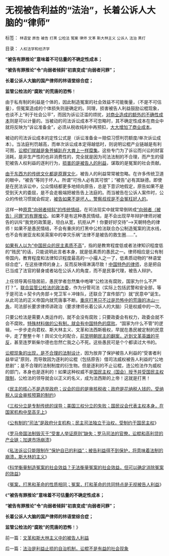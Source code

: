 # 无视被告利益的“法治”，长着公诉人大脑的“律师”

标签： `林语堂` `原告` `被告` `打黑` `公检法` `冤案` `律师` `文革` `斯大林主义` `公诉人` `法治` `黑打` 

目录： `人权法学和经济学`

**“被告有罪推论”意味着不可估量的不确定性成本；**

**“被告有罪推论”令“向弱者倾斜”初衷变成“向弱者问罪”；**

**长着公诉人大脑的国产律师的林语堂综合症；**

**监管公检法的“腐败”的荒唐的恐怖**！

由于私有制的利益是个体的，因此制造冤案的社会效益不可能衡量，（不是不可估量），但冤案造成的个体损失则是确定的。同理，损害被告人利益鼓励讼棍现象，也谈不上“利于社会公平”，而因为诉讼泛滥的烦扰，[对商业造成的额外的不确性成本](../../../2009/12/30/芝加哥学派，成也不确定性，败也不确定性.md)则是可以计量的。当被动的司法诉讼成本不可忽略时，其不确定性成本在商业中就将反映为“诉讼准备金”，必须从税收纯利中再预扣，[大大增加了商业成本](../../../2012/4/27/罗马法制的缺陷和帝国的毁灭！.md)。

被动的司法诉讼成本的定性公式是（诉讼准备金＝赔偿习惯判罚额度/单次诉讼成本）。当法庭判罚越高，而单次诉讼成本定得越低时，则说明讼棍产业链越是有利可图，[讼棍们就越是象苍蝇趴在大粪上一样糜集](../../../2012/4/25/没有受害人的方舟子打假的受害人.md)。这些专门为了诉讼而兴讼的财富消耗，是非生产性的也非消费性的，完全就是因为司法法制的不合理，而产生的侵犯被告人权利益的逐利行为，[损害的是被告人的利益](../../../2012/4/25/法律援助和法治中的讼棍现象.md)，谋取的是冤案的社会贡献。

[由于东西方的传统文化都是原罪文化](../../../2011/10/23/占用了国家的土地，贪污了自已的生命.md)，被告人的利益常常被忽略。在许多传统卫道的眼中，“被告”等同于坏人。所谓“可怜人必有其可恨”；“被告”必有其缺德。即使是在民法诉讼中，公众情结都更多地倾向原告，总是下意识地假定，原告如果不是受到天大的委屈，是不会走极端把被告告上法庭的。而当被告在公诉人案件时，公众的传统习惯就会假定，[被告如果不是坏人，警察叔叔是不会冤枉好人的](../../../2012/4/25/“受害者举证”排除斯大林正义.md)。

这样一种[原意“向弱者倾斜”的传统情结](../../../2011/10/22/罗马法衡平的中庸之道的“向弱者倾斜”的传统恶法.md)，在司法现实中就常常倒转成[“向弱者（被告）问罪”的有罪推论](../../../2009/8/27/富人不需要保护，特权才需要保护.md)。如果不是有这种愚民情结，是不会出现早年辩护律师对被告的训斥“我党的政策是，坦白从宽，抗拒从严！你要好好交待”——>天朝特色的律师！如果不是愚民情结，不会有重庆的打黑中公检法联合办公制造冤案的流水线，也不会有谢亚龙和吴英案中的幸灾乐祸“法律不是被告的救生圈……”。

[如果有人以为“中国民众的民主素质不高](../../../2012/2/17/拜上帝教的洋葱头和共产主义传统和保守主义.md)”，指的是教育程度低或者法律知识程度低的“贱民”的话，只能说明此言者本身，就是低素质的愚民之一。律师相应是公有制帝国内，教育程度和法律知识程度最高的一小撮人之一了，低素质动物的“林语堂综合症”，在这些律师的身上，反而反映得淋漓尽致！[中国特色的律师](../../../2011/1/26/传统文化缺乏逻辑，和利益错位.md)，总是把自已当成了法官的替身或者站在公诉人的角度，而不是民事代理，被告人辩护。

上任领导离任隐居前，愚民学者忽然集中咆哮“公检法有腐败，国家为什么不严打？”。[联合监管公检法的政法委](../../../2012/4/27/法权与治权的不同概念和“司法独立”.md)，作为分管司法（实际上包括武警和安全部，等于是司法＋契卡内务部＋党卫军＋冲锋队，还联合了宣传部门）就“民意中”诞生。从此司法的正义帝国内就荒唐事不断。[重庆打黑只不过是恐怖中的荒唐的冰山一角](../../../2012/3/21/重庆打黑说话算数，只办文强一个官.md)，司法部长要求律师讲政治（要求律师长着公诉人的大脑）只是权威中的一次。

只要公检法是需要人类运作的，就不会没有腐败；只要政委会有权力，政委会就不会不腐败。[特殊材料做的公有制，就会有中国特色的腐败](../../../2012/4/26/腐败和公有制伴生,对私有制政体几乎无影响.md)。“国家为什么不管”的逻辑，一步步走向君权、斯大林主义、文革和法西斯极权，早就在愚民被定制的民意中，走了整整十年！舆论文化的配合，[前至明朝民主的翻案，近到文革英雄的平反](../../../2011/11/28/为明朝翻案的重大“历史”意义.md)，甚至连罗斯柴尔德也忽然亡我之心不死。这些愚民可是个个都读过大书的。

[讼棍现象的出现，是不合理的法制设计](http://blog.sina.com.cn/s/blog_5563a64d0102e1ed.html)，因为放弃了保护被告人利益的“受害者利益举证”原则，而导致因为逐利的讼棍（包括原告）借司法威权被告人利益的“公地悲剧”；是不合理的法制制度的衍生物。但是逐利的不止讼棍，连公检法作为威权的部门，本身也是逐利的！如果这种权威不是[国民主权（国会）授予并受国民主权限制](../../../2012/4/26/三权分立是专制传统的误导，美国实践的失败.md)，公检法的领导就会以正义的名义，成为法西斯的上帝！这就是打黑！

《[民主的核心不是选举政府；议会的目的是审核税收；政府是花纳税人钱的，受纳税人议会审核预算的制约](../../../2012/4/26/民主不是为了选举政府，议会的目的是审核税收.md)》

《[三权分立是专制传统的误导；美国三权分立的失败；国民议会代表主权本身，在国家机构中至高无上](../../../2012/4/26/三权分立是专制传统的误导，美国实践的失败.md)》

《[公有制的“司法”是政府分支机构；民主司法独立于治权，受制约于国民主权](../../../2012/4/27/法权与治权的不同概念和“司法独立”.md)》

《[罗马帝国法制毁灭于“受害人举证原则”缺失；罗马司法的官僚，讼棍和高利贷的产业链；加速市场崩溃](../../../2012/4/27/罗马法制的缺陷和帝国的毁灭！.md)》

《[私法诉讼只能限制在“保护自已的利益”；被告利益得不到保护，将意味着法制的崩溃，斯大林的主义](http://blog.sina.com.cn/s/blog_5563a64d0102e1ed.html)》

《[科学衡量制造冤案的社会效益？无法衡量冤案的社会效益，但可以确定消除冤案的效益](../../../2012/4/28/科学地衡量制造冤案的社会效益.md)》

《[冤案，打黑和革命的性质相同；冤案，打和革命的共同特点是无视被告人利益](../../../2012/4/28/文革和斯大林主义中的被告人利益.md)》

《**“被告有罪推论”意味着不可估量的不确定性成本；**

**“被告有罪推论”令“向弱者倾斜”初衷变成“向弱者问罪”；**

**长着公诉人大脑的国产律师的林语堂综合症；**

**监管公检法的“腐败”的荒唐的恐怖**！》



前一篇：[文革和斯大林主义中的被告人利益](../../../2012/4/28/文革和斯大林主义中的被告人利益.md)

后一篇：[法治是利益止损的自治机制，讼棍不是有益的社会现象](../../../2012/4/29/法治是利益止损的自治机制，讼棍不是有益的社会现象.md)